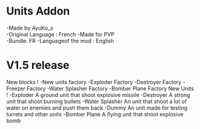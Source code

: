 # Units Addon
-Made by AyuKo_o   
-Original Language : French 
-Made for PVP  
-Bundle: FR
-Languageof the mod : English 
  # V1.5 release
  New blocks !
  -New units factory
  -Exploder Factory
  -Destroyer Factory
  -Freezer Factory
  -Water Splasher Factory
  -Bomber Plane Factory
   New Units !
  -Exploder
  A ground unit that shoot explosive missile
  -Destroyer
  A strong unit that shoot burning bullets
  -Water Splasher
  An unit that shoot a lot of water on enemies and push them back
  -Dummy 
  An unit made for testing turrets and other units
  -Bomber Plane
  A flying unit that shoot explosive bomb
  
  
  
